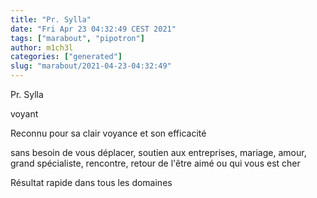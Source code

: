 ```yaml
---
title: "Pr. Sylla"
date: "Fri Apr 23 04:32:49 CEST 2021"
tags: ["marabout", "pipotron"]
author: m1ch3l
categories: ["generated"]
slug: "marabout/2021-04-23-04:32:49"
---
```


Pr. Sylla

voyant

Reconnu pour sa clair voyance et son efficacité

sans besoin de vous déplacer, soutien aux entreprises, mariage, amour, grand spécialiste, rencontre, retour de l'être aimé ou qui vous est cher

Résultat rapide dans tous les domaines
